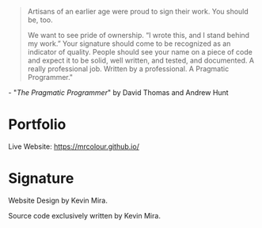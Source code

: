 >Artisans of an earlier age were proud to sign their work. You should be, too.
>
> We want to see pride of ownership. “I wrote this, and I stand behind my work.” Your signature should come to be recognized as an indicator of quality. People should see your name on a piece of code and expect it to be solid, well written, and tested, and documented. A really professional job. Written by a professional. A Pragmatic Programmer."

\- "_The Pragmatic Programmer_" by David Thomas and Andrew Hunt

# Portfolio
Live Website: https://mrcolour.github.io/

# Signature
Website Design by Kevin Mira.

Source code exclusively written by Kevin Mira.
